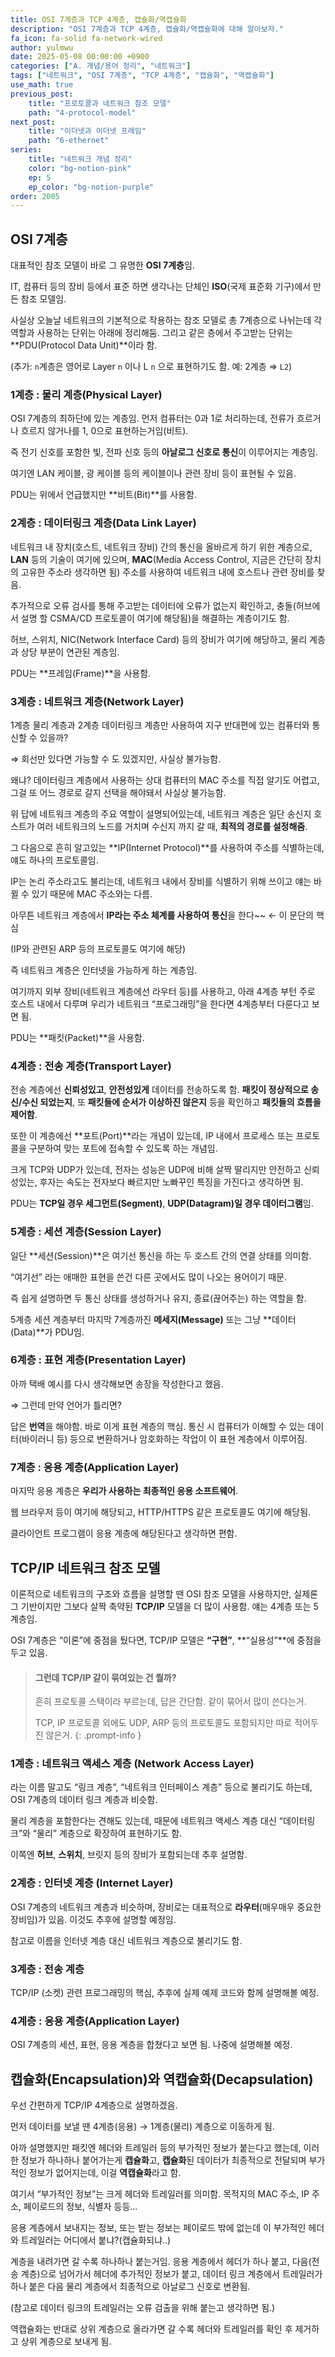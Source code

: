 ```yaml
---
title: OSI 7계층과 TCP 4계층, 캡슐화/역캡슐화
description: "OSI 7계층과 TCP 4계층, 캡슐화/역캡슐화에 대해 알아보자."
fa_icon: fa-solid fa-network-wired
author: yulmwu
date: 2025-05-08 00:00:00 +0900
categories: ["A. 개념/용어 정리", "네트워크"]
tags: ["네트워크", "OSI 7계층", "TCP 4계층", "캡슐화", "역캡슐화"]
use_math: true
previous_post: 
    title: "프로토콜과 네트워크 참조 모델"
    path: "4-protocol-model"
next_post: 
    title: "이더넷과 이더넷 프레임"
    path: "6-ethernet"
series: 
    title: "네트워크 개념 정리"
    color: "bg-notion-pink"
    ep: 5
    ep_color: "bg-notion-purple"
order: 2005
---
```


## OSI 7계층

대표적인 참조 모델이 바로 그 유명한 **OSI 7계층**임.

IT, 컴퓨터 등의 장비 등에서 표준 하면 생각나는 단체인 **ISO**(국제 표준화 기구)에서 만든 참조 모델임.

사실상 오늘날 네트워크의 기본적으로 작용하는 참조 모델로 총 7계층으로 나뉘는데 각 역할과 사용하는 단위는 아래에 정리해둠. 그리고 같은 층에서 주고받는 단위는 **PDU(Protocol Data Unit)**이라 함.

(추가: `n`계층은 영어로 Layer `n` 이나 L `n` 으로 표현하기도 함. 예: 2계층 ⇒ `L2`)

### 1계층 : 물리 계층(Physical Layer)

OSI 7계층의 최하단에 있는 계층임. 먼저 컴퓨터는 0과 1로 처리하는데, 전류가 흐르거나 흐르지 않거나를 1, 0으로 표현하는거임(비트).

즉 전기 신호를 포함한 빛, 전파 신호 등의 **아날로그 신호로 통신**이 이루어지는 계층임.

여기엔 LAN 케이블, 광 케이블 등의 케이블이나 관련 장비 등이 표현될 수 있음.

PDU는 위에서 언급했지만 **비트(Bit)**를 사용함.

### 2계층 : 데이터링크 계층(Data Link Layer)

네트워크 내 장치(호스트, 네트워크 장비) 간의 통신을 올바르게 하기 위한 계층으로, **LAN** 등의 기술이 여기에 있으며, **MAC**(Media Access Control, 지금은 간단히 장치의 고유한 주소라 생각하면 됨) 주소를 사용하여 네트워크 내에 호스트나 관련 장비를 찾음.

추가적으로 오류 검사를 통해 주고받는 데이터에 오류가 없는지 확인하고, 충돌(허브에서 설명 할 CSMA/CD 프로토콜이 여기에 해당됨)을 해결하는 계층이기도 함.

허브, 스위치, NIC(Network Interface Card) 등의 장비가 여기에 해당하고, 물리 계층과 상당 부분이 연관된 계층임.

PDU는 **프레임(Frame)**을 사용함.

### 3계층 : 네트워크 계층(Network Layer)

1계층 물리 계층과 2계층 데이터링크 계층만 사용하여 지구 반대편에 있는 컴퓨터와 통신할 수 있을까?

⇒ 회선만 있다면 가능할 수 도 있겠지만, 사실상 불가능함.

왜냐? 데이터링크 계층에서 사용하는 상대 컴퓨터의 MAC 주소를 직접 알기도 어렵고, 그걸 또 어느 경로로 갈지 선택을 해야돼서 사실상 불가능함.

위 답에 네트워크 계층의 주요 역할이 설명되어있는데, 네트워크 계층은 일단 송신지 호스트가 여러 네트워크의 노드를 거치며 수신지 까지 갈 때, **최적의 경로를 설정해줌**.

그 다음으로 흔히 알고있는 **IP(Internet Protocol)**를 사용하여 주소를 식별하는데, 얘도 하나의 프로토콜임.

IP는 논리 주소라고도 불리는데, 네트워크 내에서 장비를 식별하기 위해 쓰이고 얘는 바뀔 수 있기 때문에 MAC 주소와는 다름.

아무튼 네트워크 계층에서 **IP라는 주소 체계를 사용하여 통신**을 한다~~ ← 이 문단의 핵심

(IP와 관련된 ARP 등의 프로토콜도 여기에 해당)

즉 네트워크 계층은 인터넷을 가능하게 하는 계층임.

여기까지 외부 장비(네트워크 계층에선 라우터 등)를 사용하고, 아래 4계층 부턴 주로 호스트 내에서 다루며 우리가 네트워크 “프로그래밍”을 한다면 4계층부터 다룬다고 보면 됨.

PDU는 **패킷(Packet)**을 사용함.

### 4계층 : 전송 계층(Transport Layer)

전송 계층에선 **신뢰성있고**, **안전성있게** 데이터를 전송하도록 함. **패킷이 정상적으로 송신/수신 되었는지**, 또 **패킷들에 순서가 이상하진 않은지** 등을 확인하고 **패킷들의 흐름을 제어함**.

또한 이 계층에선 **포트(Port)**라는 개념이 있는데, IP 내에서 프로세스 또는 프로토콜을 구분하여 맞는 포트에 접속할 수 있도록 하는 개념임.

크게 TCP와 UDP가 있는데, 전자는 성능은 UDP에 비해 살짝 딸리지만 안전하고 신뢰성있는, 후자는 속도는 전자보다 빠르지만 노빠꾸인 특징을 가진다고 생각하면 됨.

PDU는 **TCP일 경우 세그먼트(Segment)**, **UDP(Datagram)일 경우 데이터그램**임.

### 5계층 : 세션 계층(Session Layer)

일단 **세션(Session)**은 여기선 통신을 하는 두 호스트 간의 연결 상태를 의미함.

“여기선” 라는 애매한 표현을 쓴건 다른 곳에서도 많이 나오는 용어이기 때문.

즉 쉽게 설명하면 두 통신 상태를 생성하거나 유지, 종료(끊어주는) 하는 역할을 함.

5계층 세션 계층부터 마지막 7계층까진 **메세지(Message)** 또는 그냥 **데이터(Data)**가 PDU임.

### 6계층 : 표현 계층(Presentation Layer)

아까 택배 예시를 다시 생각해보면 송장을 작성한다고 했음.

⇒ 그런데 만약 언어가 틀리면? 

답은 **번역**을 해야함. 바로 이게 표현 계층의 핵심. 통신 시 컴퓨터가 이해할 수 있는 데이터(바이러니 등) 등으로 변환하거나 암호화하는 작업이 이 표현 계층에서 이루어짐.

### 7계층 : 응용 계층(Application Layer)

마지막 응용 계층은 **우리가 사용하는 최종적인 응용 소프트웨어**. 

웹 브라우저 등이 여기에 해당되고, HTTP/HTTPS 같은 프로토콜도 여기에 해당됨.

클라이언트 프로그램이 응용 계층에 해당된다고 생각하면 편함.

## TCP/IP 네트워크 참조 모델

이론적으로 네트워크의 구조와 흐름을 설명할 땐 OSI 참조 모델을 사용하지만, 실제론 그 기반이지만 그보다 살짝 축약된 **TCP/IP** 모델을 더 많이 사용함. 얘는 4계층 또는 5계층임.

OSI 7계층은 “이론”에 중점을 뒀다면, TCP/IP 모델은 **“구현”**, **“실용성”**에 중점을 두고 있음.

> #### 그런데 TCP/IP 같이 묶여있는 건 뭘까?
> 
> 흔히 프로토콜 스택이라 부르는데, 답은 간단함. 같이 묶어서 많이 쓴다는거.
> 
> TCP, IP 프로토콜 외에도 UDP, ARP 등의 프로토콜도 포함되지만 따로 적어두진 않은거.
{: .prompt-info }

### 1계층 : 네트워크 액세스 계층 (Network Access Layer)

라는 이름 말고도 “링크 계층”, “네트워크 인터페이스 계층” 등으로 불리기도 하는데, OSI 7계층의 데이터 링크 계층과 비슷함.

물리 계층을 포함한다는 견해도 있는데, 때문에 네트워크 액세스 계층 대신 “데이터링크”와 “물리” 계층으로 확장하여 표현하기도 함.

이쪽엔 **허브**, **스위치**, 브릿지 등의 장비가 포함되는데 추후 설명함.

### 2계층 : 인터넷 계층 (Internet Layer)

OSI 7계층의 네트워크 계층과 비슷하며, 장비로는 대표적으로 **라우터**(매우매우 중요한 장비임)가 있음. 이것도 추후에 설명할 예정임.

참고로 이름을 인터넷 계층 대신 네트워크 계층으로 불리기도 함.

### 3계층 : 전송 계층

TCP/IP (소켓) 관련 프로그래밍의 핵심, 추후에 실제 예제 코드와 함께 설명해볼 예정.

### 4계층 : 응용 계층(Application Layer)

OSI 7계층의 세션, 표현, 응용 계층을 합쳤다고 보면 됨. 나중에 설명해볼 예정.

## 캡슐화(Encapsulation)와 역캡슐화(Decapsulation)

우선 간편하게 TCP/IP 4계층으로 설명하겠음.

먼저 데이터를 보낼 땐 4계층(응용) → 1계층(물리) 계층으로 이동하게 됨.

아까 설명했지만 패킷엔 헤더와 트레일러 등의 부가적인 정보가 붙는다고 했는데, 이러한 정보가 하나하나 붙어가는게 **캡슐화**고, **캡슐화**된 데이터가 최종적으로 전달되며 부가적인 정보가 없어지는데, 이걸 **역캡슐화**라고 함.

여기서 “부가적인 정보”는 크게 헤더와 트레일러를 의미함. 목적지의 MAC 주소, IP 주소, 페이로드의 정보, 식별자 등등…

응용 계층에서 보내지는 정보, 또는 받는 정보는 페이로드 밖에 없는데 이 부가적인 헤더와 트레일러는 어디에서 붙냐?(캡슐화되냐..)

계층을 내려가면 갈 수록 하나하나 붙는거임. 응용 계층에서 헤더가 하나 붙고, 다음(전송 계층)으로 넘어가서 헤더에 추가적인 정보가 붙고, 데이터 링크 계층에서 트레일러가 하나 붙은 다음 물리 계층에서 최종적으로 아날로그 신호로 변환됨.

(참고로 데이터 링크의 트레일러는 오류 검출을 위해 붙는고 생각하면 됨.)

역캡슐화는 반대로 상위 계층으로 올라가면 갈 수록 헤더와 트레일러를 확인 후 제거하고 상위 계층으로 보내게 됨.
